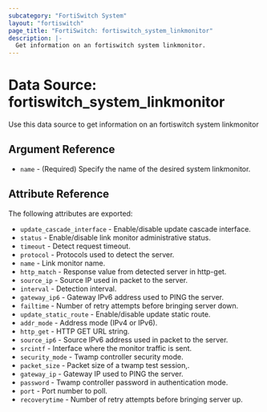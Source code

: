 ```yaml
---
subcategory: "FortiSwitch System"
layout: "fortiswitch"
page_title: "FortiSwitch: fortiswitch_system_linkmonitor"
description: |-
  Get information on an fortiswitch system linkmonitor.
---
```


# Data Source: fortiswitch_system_linkmonitor
Use this data source to get information on an fortiswitch system linkmonitor

## Argument Reference

* `name` - (Required) Specify the name of the desired system linkmonitor.

## Attribute Reference

The following attributes are exported:

* `update_cascade_interface` - Enable/disable update cascade interface.
* `status` - Enable/disable link monitor administrative status.
* `timeout` - Detect request timeout.
* `protocol` - Protocols used to detect the server.
* `name` - Link monitor name.
* `http_match` - Response value from detected server in http-get.
* `source_ip` - Source IP used in packet to the server.
* `interval` - Detection interval.
* `gateway_ip6` - Gateway IPv6 address used to PING the server.
* `failtime` - Number of retry attempts before bringing server down.
* `update_static_route` - Enable/disable update static route.
* `addr_mode` - Address mode (IPv4 or IPv6).
* `http_get` - HTTP GET URL string.
* `source_ip6` - Source IPv6 address used in packet to the server.
* `srcintf` - Interface where the monitor traffic is sent.
* `security_mode` - Twamp controller security mode.
* `packet_size` - Packet size of a twamp test session,.
* `gateway_ip` - Gateway IP used to PING the server.
* `password` - Twamp controller password in authentication mode.
* `port` - Port number to poll.
* `recoverytime` - Number of retry attempts before bringing server up.

